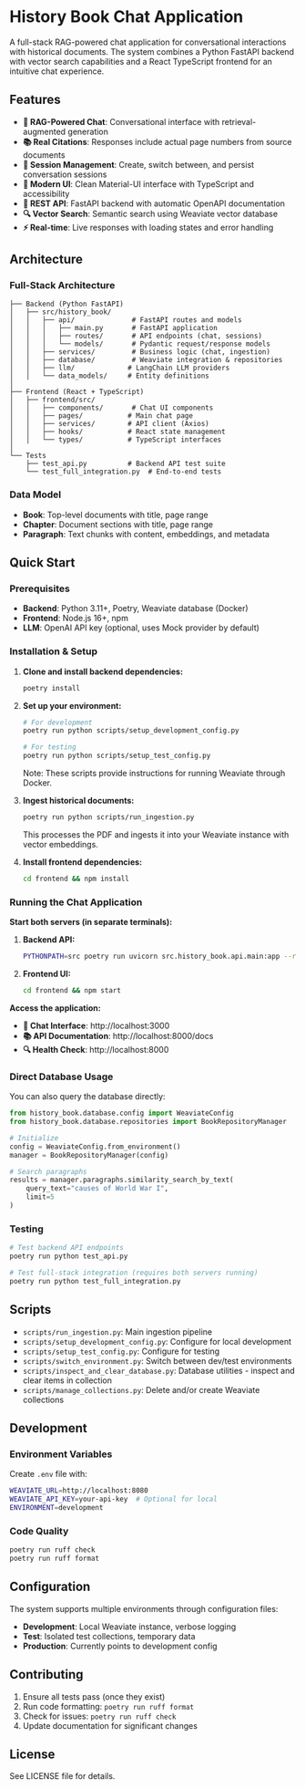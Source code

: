 # History Book Chat Application

A full-stack RAG-powered chat application for conversational interactions with historical documents. The system combines a Python FastAPI backend with vector search capabilities and a React TypeScript frontend for an intuitive chat experience.

## Features

- **🤖 RAG-Powered Chat**: Conversational interface with retrieval-augmented generation
- **📚 Real Citations**: Responses include actual page numbers from source documents  
- **💬 Session Management**: Create, switch between, and persist conversation sessions
- **🎨 Modern UI**: Clean Material-UI interface with TypeScript and accessibility
- **📡 REST API**: FastAPI backend with automatic OpenAPI documentation
- **🔍 Vector Search**: Semantic search using Weaviate vector database
- **⚡ Real-time**: Live responses with loading states and error handling

## Architecture

### Full-Stack Architecture

```
├── Backend (Python FastAPI)
│   ├── src/history_book/
│   │   ├── api/              # FastAPI routes and models
│   │   │   ├── main.py       # FastAPI application
│   │   │   ├── routes/       # API endpoints (chat, sessions)
│   │   │   └── models/       # Pydantic request/response models
│   │   ├── services/         # Business logic (chat, ingestion)
│   │   ├── database/         # Weaviate integration & repositories
│   │   ├── llm/             # LangChain LLM providers
│   │   └── data_models/     # Entity definitions
│
├── Frontend (React + TypeScript)
│   ├── frontend/src/
│   │   ├── components/       # Chat UI components
│   │   ├── pages/           # Main chat page
│   │   ├── services/        # API client (Axios)
│   │   ├── hooks/           # React state management
│   │   └── types/           # TypeScript interfaces
│
└── Tests
    ├── test_api.py          # Backend API test suite
    └── test_full_integration.py  # End-to-end tests
```

### Data Model

- **Book**: Top-level documents with title, page range
- **Chapter**: Document sections with title, page range
- **Paragraph**: Text chunks with content, embeddings, and metadata

## Quick Start

### Prerequisites

- **Backend**: Python 3.11+, Poetry, Weaviate database (Docker)
- **Frontend**: Node.js 16+, npm
- **LLM**: OpenAI API key (optional, uses Mock provider by default)

### Installation & Setup

1. **Clone and install backend dependencies:**
   ```bash
   poetry install
   ```

2. **Set up your environment:**
   ```bash
   # For development
   poetry run python scripts/setup_development_config.py
   
   # For testing
   poetry run python scripts/setup_test_config.py
   ```
   Note: These scripts provide instructions for running Weaviate through Docker.

3. **Ingest historical documents:**
   ```bash
   poetry run python scripts/run_ingestion.py
   ```
   This processes the PDF and ingests it into your Weaviate instance with vector embeddings.

4. **Install frontend dependencies:**
   ```bash
   cd frontend && npm install
   ```

### Running the Chat Application

**Start both servers (in separate terminals):**

1. **Backend API:**
   ```bash
   PYTHONPATH=src poetry run uvicorn src.history_book.api.main:app --reload --port 8000
   ```

2. **Frontend UI:**
   ```bash
   cd frontend && npm start
   ```

**Access the application:**
- **💬 Chat Interface**: http://localhost:3000
- **📚 API Documentation**: http://localhost:8000/docs  
- **🔍 Health Check**: http://localhost:8000

### Direct Database Usage

You can also query the database directly:

```python
from history_book.database.config import WeaviateConfig
from history_book.database.repositories import BookRepositoryManager

# Initialize
config = WeaviateConfig.from_environment()
manager = BookRepositoryManager(config)

# Search paragraphs
results = manager.paragraphs.similarity_search_by_text(
    query_text="causes of World War I",
    limit=5
)
```

### Testing

```bash
# Test backend API endpoints
poetry run python test_api.py

# Test full-stack integration (requires both servers running)
poetry run python test_full_integration.py
```

## Scripts

- `scripts/run_ingestion.py`: Main ingestion pipeline
- `scripts/setup_development_config.py`: Configure for local development
- `scripts/setup_test_config.py`: Configure for testing
- `scripts/switch_environment.py`: Switch between dev/test environments
- `scripts/inspect_and_clear_database.py`: Database utilities - inspect and clear items in collection
- `scripts/manage_collections.py`: Delete and/or create Weaviate collections

## Development

### Environment Variables

Create `.env` file with:
```bash
WEAVIATE_URL=http://localhost:8080
WEAVIATE_API_KEY=your-api-key  # Optional for local
ENVIRONMENT=development
```

### Code Quality

```bash
poetry run ruff check
poetry run ruff format
```

## Configuration

The system supports multiple environments through configuration files:

- **Development**: Local Weaviate instance, verbose logging
- **Test**: Isolated test collections, temporary data
- **Production**: Currently points to development config

## Contributing

1. Ensure all tests pass (once they exist)
2. Run code formatting: `poetry run ruff format`
3. Check for issues: `poetry run ruff check`
4. Update documentation for significant changes

## License

See LICENSE file for details.